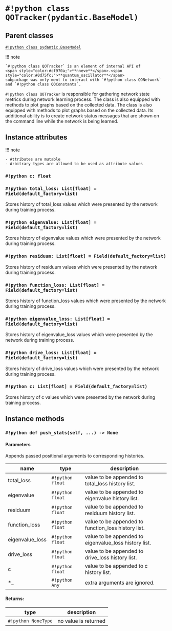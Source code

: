 # `#!python class QOTracker(pydantic.BaseModel)`

## Parent classes

[`#!python class pydantic.BaseModel`](https://pydantic-docs.helpmanual.io/usage/models/#basic-model-usage)

!!! note

    `#!python class QOTracker` is an element of internal API of
    <span style="color:#cf970a;">**nneve**</span>.<span style="color:#0d75fc;">**quantum_oscillator**</span>
    subpackage was only ment to interact with `#!python class QONetwork` and `#!python class QOConstants`.

`#!python class QOTracker` is responsible for gathering network state metrics
during network learning process. The class is also equipped with methods to
plot graphs based on the collected data. The class is also equipped with
methods to plot graphs based on the collected data. Its additional ability is
to create network status messages that are shown on the command line while the
network is being learned.

## Instance attributes

!!! note

    - Attributes are mutable
    - Arbitrary types are allowed to be used as attribute values

### `#!python c: float`

### `#!python total_loss: List[float] = Field(default_factory=list)`

Stores history of total_loss values which were presented by the network during
training process.

### `#!python eigenvalue: List[float] = Field(default_factory=list)`

Stores history of eigenvalue values which were presented by the network during
training process.

### `#!python residuum: List[float] = Field(default_factory=list)`

Stores history of residuum values which were presented by the network during
training process.

### `#!python function_loss: List[float] = Field(default_factory=list)`

Stores history of function_loss values which were presented by the network
during training process.

### `#!python eigenvalue_loss: List[float] = Field(default_factory=list)`

Stores history of eigenvalue_loss values which were presented by the network
during training process.

### `#!python drive_loss: List[float] = Field(default_factory=list)`

Stores history of drive_loss values which were presented by the network during
training process.

### `#!python c: List[float] = Field(default_factory=list)`

Stores history of c values which were presented by the network during training
process.

## Instance methods

### `#!python def push_stats(self, ...) -> None`

#### Parameters

Appends passed positional arguments to corresponding histories.

| name            | type             | description                                           |
| --------------- | ---------------- | ----------------------------------------------------- |
| total_loss      | `#!python float` | value to be appended to total_loss history list.      |
| eigenvalue      | `#!python float` | value to be appended to eigenvalue history list.      |
| residuum        | `#!python float` | value to be appended to residuum history list.        |
| function_loss   | `#!python float` | value to be appended to function_loss history list.   |
| eigenvalue_loss | `#!python float` | value to be appended to eigenvalue_loss history list. |
| drive_loss      | `#!python float` | value to be appended to drive_loss history list.      |
| c               | `#!python float` | value to be appended to c history list.               |
| \*\_            | `#!python Any`   | extra arguments are ignored.                          |

#### Returns:

| type                | description          |
| ------------------- | -------------------- |
| `#!python NoneType` | no value is returned |
